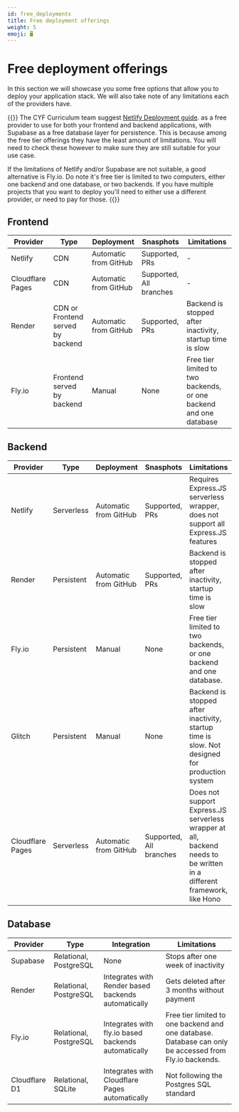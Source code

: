 ```yaml
---
id: free_deployments
title: Free deployment offerings
weight: 5
emoji: 🖥️
---
```


# Free deployment offerings

In this section we will showcase you some free options that allow you to deploy your application stack. We will also take note of any limitations each of the providers have.

{{<note type="note" title="TL;DR">}}
The CYF Curriculum team suggest [Netlify Deployment guide](../deployment-netlify/index.md). as a free provider to use for both your frontend and backend applications, with Supabase as a free database layer for persistence. This is because among the free tier offerings they have the least amount of limitations. You will need to check these however to make sure they are still suitable for your use case.

If the limitations of Netlify and/or Supabase are not suitable, a good alternative is Fly.io. Do note it's free tier is limited to two computers, either one backend and one database, or two backends. If you have multiple projects that you want to deploy you'll need to either use a different provider, or need to pay for those.
{{</note>}}

## Frontend

| Provider         | Type                       | Deployment            | Snasphots               | Limitations                                                        |
|------------------|----------------------------|-----------------------|-------------------------|--------------------------------------------------------------------|
| Netlify          | CDN                        | Automatic from GitHub | Supported, PRs          | -                                                                  |
| Cloudflare Pages | CDN                        | Automatic from GitHub | Supported, All branches | -                                                                  |
| Render           | CDN or Frontend served by backend | Automatic from GitHub | Supported, PRs          | Backend is stopped after inactivity, startup time is slow          |
| Fly.io           | Frontend served by backend | Manual                | None                    | Free tier limited to two backends, or one backend and one database |


## Backend

| Provider | Type       | Deployment            | Snasphots      | Limitations                                                                                   |
|----------|------------|-----------------------|----------------|-----------------------------------------------------------------------------------------------|
| Netlify  | Serverless | Automatic from GitHub | Supported, PRs | Requires Express.JS serverless wrapper, does not support all Express.JS features  |
| Render   | Persistent | Automatic from GitHub | Supported, PRs | Backend is stopped after inactivity, startup time is slow                                     |
| Fly.io   | Persistent | Manual                | None           | Free tier limited to two backends, or one backend and one database.                             |
| Glitch   | Persistent | Manual                | None           | Backend is stopped after inactivity, startup time is slow. Not designed for production system |
| Cloudflare Pages | Serverless | Automatic from GitHub | Supported, All branches | Does not support Express.JS serverless wrapper at all, backend needs to be written in a different framework, like Hono |

## Database

| Provider      | Type                   | Integration                                         | Limitations                                                         |
|---------------|------------------------|-----------------------------------------------------|---------------------------------------------------------------------|
| Supabase      | Relational, PostgreSQL | None                                                | Stops after one week of inactivity                                  |
| Render        | Relational, PostgreSQL | Integrates with Render based backends automatically | Gets deleted after 3 months without payment                         |
| Fly.io        | Relational, PostgreSQL | Integrates with fly.io based backends automatically | Free tier limited to one backend and one database. Database can only be accessed from Fly.io backends. |
| Cloudflare D1 | Relational, SQLite     | Integrates with Cloudflare Pages automatically                   | Not following the Postgres SQL standard                             |
